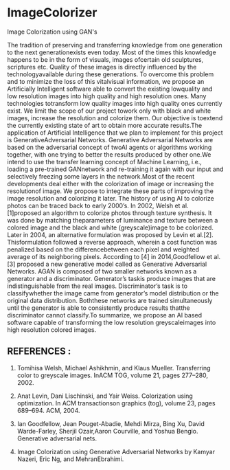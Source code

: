 # ImageColorizer
Image Colorization using GAN's

The tradition of preserving and transferring knowledge from one generation to the next generationexists even today. Most of the times this knowledge happens to be in the form of visuals, images ofcertain old sculptures, scriptures etc. Quality of these images is directly influenced by the technologyavailable during these generations. To overcome this problem and to minimize the loss of this vitalvisual information, we propose an Artificially Intelligent software able to convert the existing lowquality and low resolution images into high quality and high resolution ones. Many technologies totransform low quality images into high quality ones currently exist. We limit the scope of our project towork only with black and white images, increase the resolution and colorize them. Our objective is toextend the currently existing state of art to obtain more accurate results.The application of Artificial Intelligence that we plan to implement for this project is GenerativeAdversarial Networks. Generative Adversarial Networks are based on the adversarial concept of twoAI agents or algorithms working together, with one trying to better the results produced by other one.We intend to use the transfer learning concept of Machine Learning, i.e., loading a pre-trained GANnetwork and re-training it again with our input and selectively freezing some layers in the network.Most of the recent developments deal either with the colorization of image or increasing the resolutionof image. We propose to integrate these parts of improving the image resolution and colorizing it later. The history of using AI to colorize photos can be traced back to early 2000’s. In 2002, Welsh et al. [1]proposed an algorithm to colorize photos through texture synthesis. It was done by matching theparameters of luminance and texture between a colored image and the black and white (greyscale)image to be colorized. Later in 2004, an alternative formulation was proposed by Levin et al.[2]. Thisformulation followed a reverse approach, wherein a cost function was penalized based on the differencebetween each pixel and weighted average of its neighboring pixels. According to [4] in 2014,Goodfellow et al.[3] proposed a new generative model called as Generative Adversarial Networks. AGAN is composed of two smaller networks known as a generator and a discriminator. Generator’s taskis produce images that are indistinguishable from the real images. Discriminator’s task is to classifywhether the image came from generator’s model distribution or the original data distribution. Boththese networks are trained simultaneously until the generator is able to consistently produce results thatthe discriminator cannot classify.To summarize, we propose an AI based software capable of transforming the low resolution greyscaleimages into high resolution colored images.


## REFERENCES :

1. Tomihisa Welsh, Michael Ashikhmin, and Klaus Mueller. Transferring color to greyscale images. InACM TOG, volume 21, pages 277–280, 2002.

2. Anat Levin, Dani Lischinski, and Yair Weiss. Colorization using optimization. In ACM transactionson graphics (tog), volume 23, pages 689–694. ACM, 2004.

3. Ian Goodfellow, Jean Pouget-Abadie, Mehdi Mirza, Bing Xu, David Warde-Farley, Sherjil Ozair,Aaron Courville, and Yoshua Bengio. Generative adversarial nets.

4. Image Colorization using Generative Adversarial Networks by Kamyar Nazeri, Eric Ng, and MehranEbrahimi.
